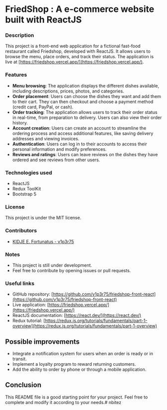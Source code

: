 # FriedShop : A e-commerce website built with ReactJS

### Description

This project is a front-end web application for a fictional fast-food restaurant called Friedshop, developed with ReactJS. It allows users to browse the menu, place orders, and track their status. The application is live at [https://friedshop.vercel.app/](https://friedshop.vercel.app/).

### Features

* **Menu browsing**: The application displays the different dishes available, including descriptions, prices, photos, and categories.
* **Order placement**: Users can choose the dishes they want and add them to their cart. They can then checkout and choose a payment method (credit card, PayPal, or cash).
* **Order tracking**: The application allows users to track their order status in real-time, from preparation to delivery. Users can also view their order history.
* **Account creation**: Users can create an account to streamline the ordering process and access additional features, like saving delivery addresses and viewing invoices.
* **Authentication**: Users can log in to their accounts to access their personal information and modify preferences.
* **Reviews and ratings**: Users can leave reviews on the dishes they have ordered and see reviews from other users.

### Technologies used

* ReactJS
* Redux ToolKit
* Bootstrap 5

### License

This project is under the MIT license.

### Contributors

- [KIDJE E. Fortunatus - v1p3r75](https://github.com/v1p3r75)


### Notes

* This project is still under development.
* Feel free to contribute by opening issues or pull requests.

### Useful links

* GitHub repository: [https://github.com/v1p3r75/friedshop-front-react](https://github.com/v1p3r75/friedshop-front-react)
* Live application: [https://friedshop.vercel.app/](https://friedshop.vercel.app/)
* ReactJS documentation: [https://react.dev/](https://react.dev/)
* Redux tutorial: [https://redux.js.org/tutorials/fundamentals/part-1-overview](https://redux.js.org/tutorials/fundamentals/part-1-overview)

## Possible improvements

* Integrate a notification system for users when an order is ready or in transit.
* Implement a loyalty program to reward returning customers.
* Add the ability to order by phone or through a mobile application.

## Conclusion

This README file is a good starting point for your project. Feel free to complete and modify it according to your needs.#   n b i t e z  
 